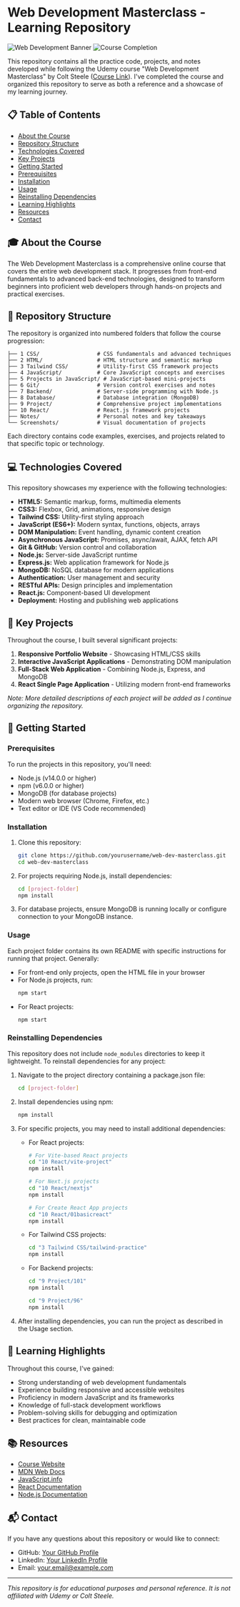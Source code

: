 # Web Development Masterclass - Learning Repository

![Web Development Banner](https://img.shields.io/badge/Web-Development-blue)
![Course Completion](https://img.shields.io/badge/Status-Completed-success)

This repository contains all the practice code, projects, and notes developed while following the Udemy course "Web Development Masterclass" by Colt Steele ([Course Link](https://www.udemy.com/course/web-dev-master/?couponCode=KEEPLEARNING)). I've completed the course and organized this repository to serve as both a reference and a showcase of my learning journey.

## 📋 Table of Contents

- [About the Course](#about-the-course)
- [Repository Structure](#repository-structure)
- [Technologies Covered](#technologies-covered)
- [Key Projects](#key-projects)
- [Getting Started](#getting-started)
- [Prerequisites](#prerequisites)
- [Installation](#installation)
- [Usage](#usage)
- [Reinstalling Dependencies](#reinstalling-dependencies)
- [Learning Highlights](#learning-highlights)
- [Resources](#resources)
- [Contact](#contact)

## 🎓 About the Course

The Web Development Masterclass is a comprehensive online course that covers the entire web development stack. It progresses from front-end fundamentals to advanced back-end technologies, designed to transform beginners into proficient web developers through hands-on projects and practical exercises.

## 📁 Repository Structure

The repository is organized into numbered folders that follow the course progression:

```
├── 1 CSS/                  # CSS fundamentals and advanced techniques
├── 2 HTML/                 # HTML structure and semantic markup
├── 3 Tailwind CSS/         # Utility-first CSS framework projects
├── 4 JavaScript/           # Core JavaScript concepts and exercises
├── 5 Projects in JavaScript/ # JavaScript-based mini-projects
├── 6 Git/                  # Version control exercises and notes
├── 7 Backend/              # Server-side programming with Node.js
├── 8 Database/             # Database integration (MongoDB)
├── 9 Project/              # Comprehensive project implementations
├── 10 React/               # React.js framework projects
├── Notes/                  # Personal notes and key takeaways
└── Screenshots/            # Visual documentation of projects
```

Each directory contains code examples, exercises, and projects related to that specific topic or technology.

## 💻 Technologies Covered

This repository showcases my experience with the following technologies:

- **HTML5:** Semantic markup, forms, multimedia elements
- **CSS3:** Flexbox, Grid, animations, responsive design
- **Tailwind CSS:** Utility-first styling approach
- **JavaScript (ES6+):** Modern syntax, functions, objects, arrays
- **DOM Manipulation:** Event handling, dynamic content creation
- **Asynchronous JavaScript:** Promises, async/await, AJAX, fetch API
- **Git & GitHub:** Version control and collaboration
- **Node.js:** Server-side JavaScript runtime
- **Express.js:** Web application framework for Node.js
- **MongoDB:** NoSQL database for modern applications
- **Authentication:** User management and security
- **RESTful APIs:** Design principles and implementation
- **React.js:** Component-based UI development
- **Deployment:** Hosting and publishing web applications

## 🚀 Key Projects

Throughout the course, I built several significant projects:

1. **Responsive Portfolio Website** - Showcasing HTML/CSS skills
2. **Interactive JavaScript Applications** - Demonstrating DOM manipulation
3. **Full-Stack Web Application** - Combining Node.js, Express, and MongoDB
4. **React Single Page Application** - Utilizing modern front-end frameworks

_Note: More detailed descriptions of each project will be added as I continue organizing the repository._

## 🏁 Getting Started

### Prerequisites

To run the projects in this repository, you'll need:

- Node.js (v14.0.0 or higher)
- npm (v6.0.0 or higher)
- MongoDB (for database projects)
- Modern web browser (Chrome, Firefox, etc.)
- Text editor or IDE (VS Code recommended)

### Installation

1. Clone this repository:

   ```bash
   git clone https://github.com/yourusername/web-dev-masterclass.git
   cd web-dev-masterclass
   ```

2. For projects requiring Node.js, install dependencies:

   ```bash
   cd [project-folder]
   npm install
   ```

3. For database projects, ensure MongoDB is running locally or configure connection to your MongoDB instance.

### Usage

Each project folder contains its own README with specific instructions for running that project. Generally:

- For front-end only projects, open the HTML file in your browser
- For Node.js projects, run:
  ```bash
  npm start
  ```
- For React projects:
  ```bash
  npm start
  ```

### Reinstalling Dependencies

This repository does not include `node_modules` directories to keep it lightweight. To reinstall dependencies for any project:

1. Navigate to the project directory containing a package.json file:

   ```bash
   cd [project-folder]
   ```

2. Install dependencies using npm:

   ```bash
   npm install
   ```

3. For specific projects, you may need to install additional dependencies:

   - For React projects:

     ```bash
     # For Vite-based React projects
     cd "10 React/vite-project"
     npm install

     # For Next.js projects
     cd "10 React/nextjs"
     npm install

     # For Create React App projects
     cd "10 React/01basicreact"
     npm install
     ```

   - For Tailwind CSS projects:

     ```bash
     cd "3 Tailwind CSS/tailwind-practice"
     npm install
     ```

   - For Backend projects:

     ```bash
     cd "9 Project/101"
     npm install

     cd "9 Project/96"
     npm install
     ```

4. After installing dependencies, you can run the project as described in the Usage section.

## 📝 Learning Highlights

Throughout this course, I've gained:

- Strong understanding of web development fundamentals
- Experience building responsive and accessible websites
- Proficiency in modern JavaScript and its frameworks
- Knowledge of full-stack development workflows
- Problem-solving skills for debugging and optimization
- Best practices for clean, maintainable code

## 📚 Resources

- [Course Website](https://www.udemy.com/course/web-dev-master/)
- [MDN Web Docs](https://developer.mozilla.org/)
- [JavaScript.info](https://javascript.info/)
- [React Documentation](https://reactjs.org/docs/getting-started.html)
- [Node.js Documentation](https://nodejs.org/en/docs/)

## 📬 Contact

If you have any questions about this repository or would like to connect:

- GitHub: [Your GitHub Profile](https://github.com/yourusername)
- LinkedIn: [Your LinkedIn Profile](https://linkedin.com/in/yourprofile)
- Email: your.email@example.com

---

_This repository is for educational purposes and personal reference. It is not affiliated with Udemy or Colt Steele._
